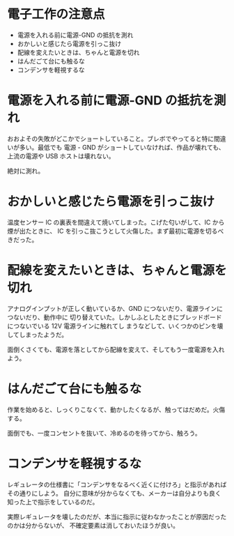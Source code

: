 # 電子工作の注意点

* 電源を入れる前に電源-GND の抵抗を測れ
* おかしいと感じたら電源を引っこ抜け
* 配線を変えたいときは、ちゃんと電源を切れ
* はんだごて台にも触るな
* コンデンサを軽視するな

# 電源を入れる前に電源-GND の抵抗を測れ

おおよその失敗がどこかでショートしていること。ブレボでやってると特に間違いが多い。最低でも
電源 - GND がショートしていなければ、作品が壊れても、上流の電源や USB ホストは壊れない。

絶対に測れ。

# おかしいと感じたら電源を引っこ抜け

温度センサー IC の裏表を間違えて焼いてしまった。こげた匂いがして、IC から煙が出たときに、
IC を引っこ抜こうとして火傷した。まず最初に電源を切るべきだった。

# 配線を変えたいときは、ちゃんと電源を切れ

アナログインプットが正しく動いているか、GND につないだり、電源ラインにつないだり、動作中に
切り替えていた。しかしふとしたときにブレッドボードにつないでいる 12V 電源ラインに触れてし
まうなどして、いくつかのピンを壊してしまったようだ。

面倒くさくても、電源を落としてから配線を変えて、そしてもう一度電源を入れよう。

# はんだごて台にも触るな

作業を始めると、しっくりこなくて、動かしたくなるが、触ってはだめだ。火傷する。

面倒でも、一度コンセントを抜いて、冷めるのを待ってから、触ろう。

# コンデンサを軽視するな

レギュレータの仕様書に「コンデンサをなるべく近くに付けろ」と指示があればその通りにしよう。
自分に意味が分からなくても、メーカーは自分よりも良く知った上で指示をしているのだ。

実際レギュレータを壊したのだが、本当に指示に従わなかったことが原因だったのかは分からないが、
不確定要素は消しておいたほうが良い。

